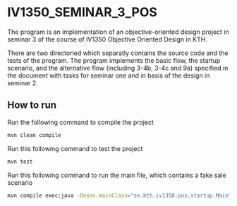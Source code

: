# IV1350_SEMINAR_3_POS
The program is an implementation of an objective-oriented design project in seminar 3 of the course of IV1350 Objective Oriented Design in KTH.

There are two directoried which separatly contains the source code and the tests of the program. The program implements the basic flow, the startup scenario, and the alternative
flow (including 3-4b, 3-4c and 9a) specified in the document with tasks for seminar one and in basis of the design in seminar 2.

## How to run

Run the following command to compile the project
```bash
mvn clean compile
```

Run this following command to test the project
```bash
mvn test
```

Run this following command to run the main file, which contains a fake sale scenario
```bash
mvn compile exec:java -Dexec.mainClass="se.kth.iv1350.pos.startup.Main"
```